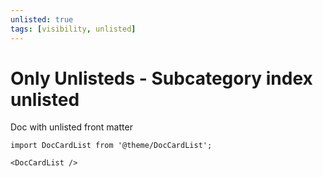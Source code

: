 ```yaml
---
unlisted: true
tags: [visibility, unlisted]
---
```


# Only Unlisteds - Subcategory index unlisted

Doc with unlisted front matter

```mdx-code-block
import DocCardList from '@theme/DocCardList';

<DocCardList />
```